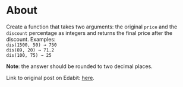 # About

Create a function that takes two arguments: the original `price` and the `discount` percentage as integers and returns the final price after the discount. Examples:  
`dis(1500, 50) → 750`  
`dis(89, 20) → 71.2`  
`dis(100, 75) → 25`

**Note**: the answer should be rounded to two decimal places.

Link to original post on Edabit: [here](https://edabit.com/challenge/pXyd3nzssstTGbgzo).
